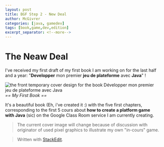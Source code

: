 ```yaml
---
layout: post
title: BGF Step 2 - New Deal
author: McGivrer
categories: [java, gamedev]
tags: [book,game,dev,edition]
excerpt_separator: <!--more-->
---
```

# The Neaw Deal

I've received my first draft of my first book I am working on for the last half and a year: "**Developper** mon premier **jeu de plateforme** avec **Java**" !

![the front temporary cover design for the book Développer mon premier jeu de plateforme avec Java](https://lh3.googleusercontent.com/bOWTGcqbs2CKyV6VZfPBYl8H5CMSrAfsmioMIj2KiqSKCWZ8Yzxeoe-PCw08T0mq3ltbzl8q1I56bQ=s450 "Développer mon premier jeu de plateforme avec Java")
*== My First Book ==*

It's a beautiful book (Eh, i've created it :) with the five first chapters, corresponding to the first 5 cours about **how to create a platform game with Java** (sic) on the Google Class Room service I am currently creating.

> The current cover image will change because of discussion with originator of used pixel graphics to illustrate my own "in-cours" game.


> Written with [StackEdit](https://stackedit.io/).
<!--stackedit_data:
eyJoaXN0b3J5IjpbMTY4MzM2NTMwOV19
-->